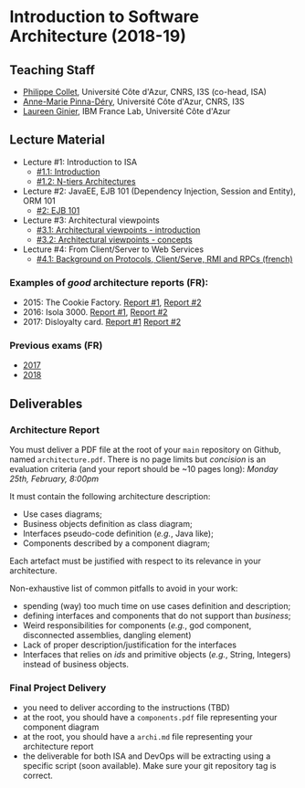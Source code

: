 # Introduction to Software Architecture (2018-19)

## Teaching Staff

  * [Philippe Collet](collet@i3s.unice.fr), Université Côte d'Azur, CNRS, I3S (co-head, ISA)
  * [Anne-Marie Pinna-Déry](pinna@unice.fr), Université Côte d'Azur, CNRS, I3S
  * [Laureen Ginier](laureen.ginier@univ-cotedazur.fr), IBM France Lab, Université Côte d'Azur


## Lecture Material

  - Lecture #1: Introduction to ISA
    - [#1.1: Introduction](https://github.com/collet/isa-devops/blob/master/ISA/week1_isa_intro_v0.1c.pdf)
    - [#1.2: N-tiers Architectures](https://github.com/collet/isa-devops/blob/master/ISA/week1_isa_archi_n_tiers.pdf)
  - Lecture #2: JavaEE, EJB 101 (Dependency Injection, Session and Entity), ORM 101
    - [#2: EJB 101](https://github.com/collet/isa-devops/blob/master/ISA/week2-javaEE-ejb-orm-v02.pdf)
  - Lecture #3: Architectural viewpoints
    - [#3.1: Architectural viewpoints - introduction](https://github.com/collet/isa-devops/blob/master/ISA/ViewpointsV2Intro-1.pdf)
    - [#3.2: Architectural viewpoints - concepts](https://github.com/collet/isa-devops/blob/master/ISA/Viewpoints%20V2-1.pdf)
  - Lecture #4: From Client/Server to Web Services
    - [#4.1: Background on Protocols, Client/Serve, RMI and RPCs (french)](https://github.com/collet/isa-devops/blob/master/ISA/CS-RMI-RPC-Protocoles.pdf)

### Examples of _good_ architecture reports (FR):

  - 2015: The Cookie Factory. [Report #1](https://github.com/collet/isa-devops/blob/master/ISA/reports_examples/2015_1.pdf), [Report #2](https://github.com/collet/isa-devops/blob/master/ISA/reports_examples/2015_2.pdf)
  - 2016: Isola 3000. [Report #1](https://github.com/collet/isa-devops/blob/master/ISA/reports_examples/2016_1.pdf), [Report #2](https://github.com/collet/isa-devops/blob/master/ISA/reports_examples/2016_2.pdf)
  - 2017: Disloyalty card. [Report #1](https://github.com/collet/isa-devops/blob/master/ISA/reports_examples/2017_1.pdf) [Report #2](https://github.com/collet/isa-devops/blob/master/ISA/reports_examples/2017_2.pdf)

### Previous exams (FR)

  - [2017](https://github.com/collet/isa-devops/blob/master/ISA/exams/exam_2017.pdf)
  - [2018](https://github.com/collet/isa-devops/blob/master/ISA/exams/exam_2018.pdf)

## Deliverables

### Architecture Report

You must deliver a PDF file at the root of your `main` repository on Github, named `architecture.pdf`. There is no page limits but _concision_ is an evaluation criteria (and your report should be ~10 pages long): *Monday 25th, February, 8:00pm*

It must contain the following architecture description:

  - Use cases diagrams;
  - Business objects definition as class diagram;
  - Interfaces pseudo-code definition (_e.g._, Java like);
  - Components described by a component diagram;

Each artefact must be justified with respect to its relevance in your architecture.

Non-exhaustive list of common pitfalls to avoid in your work:

  - spending (way) too much time on use cases definition and description;
  - defining interfaces and components that do not support than _business_;
  - Weird responsibilities for components (_e.g._, god component, disconnected assemblies, dangling element)
  - Lack of proper description/justification for the interfaces
  - Interfaces that relies on _ids_ and primitive objects (_e.g._, String, Integers) instead of business objects.


### Final Project Delivery

  - you need to deliver according to the instructions (TBD)
  - at the root, you should have a `components.pdf` file representing your component diagram
  - at the root, you should have a `archi.md` file representing your architecture report
  - the deliverable for both ISA and DevOps will be extracting using a specific script (soon available). Make sure your git repository tag is correct.
